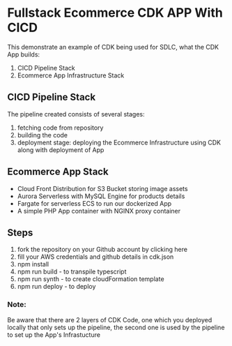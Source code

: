 # Fullstack Ecommerce CDK APP With CICD

This demonstrate an example of CDK being used for SDLC, what the CDK App builds:

1. CICD Pipeline Stack
2. Ecommerce App Infrastructure Stack

## CICD Pipeline Stack

The pipeline created consists of several stages:

1. fetching code from repository
2. building the code
3. deployment stage: deploying the Ecommerce Infrastructure using CDK along with deployment of App

## Ecommerce App Stack

- Cloud Front Distribution for S3 Bucket storing image assets
- Aurora Serverless with MySQL Engine for products details
- Fargate for serverless ECS to run our dockerized App
- A simple PHP App container with NGINX proxy container

## Steps

1. fork the repository on your Github account by clicking here
1. fill your AWS credentials and github details in cdk.json
1. npm install
1. npm run build - to transpile typescript
1. npm run synth - to create cloudFormation template
1. npm run deploy - to deploy

### Note:

Be aware that there are 2 layers of CDK Code, one which you deployed locally that only sets up the pipeline, the second one is used by the pipeline to set up the App's Infrastucture
